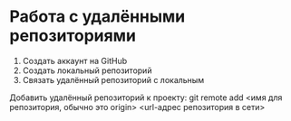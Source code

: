 # Работа с удалёнными репозиториями
1. Создать аккаунт на GitHub
2. Создать локальный репозиторий
3. Связать удалённый репозиторий с локальным

Добавить удалённый репозиторий к проекту:
git remote add <имя для репозитория, обычно это origin> <url-адрес репозитория в сети> 
